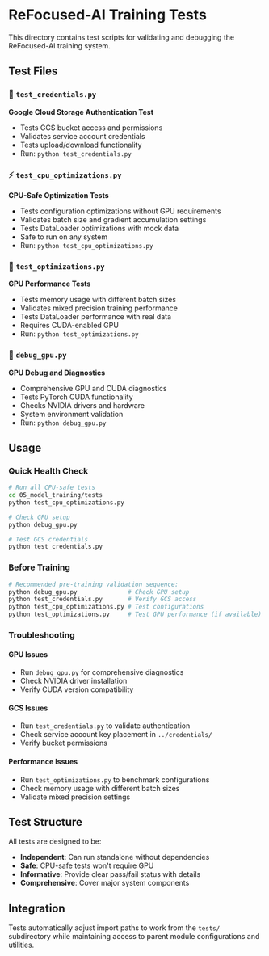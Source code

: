 # ReFocused-AI Training Tests

This directory contains test scripts for validating and debugging the ReFocused-AI training system.

## Test Files

### 🔐 `test_credentials.py`
**Google Cloud Storage Authentication Test**
- Tests GCS bucket access and permissions
- Validates service account credentials
- Tests upload/download functionality
- Run: `python test_credentials.py`

### ⚡ `test_cpu_optimizations.py`
**CPU-Safe Optimization Tests**
- Tests configuration optimizations without GPU requirements
- Validates batch size and gradient accumulation settings
- Tests DataLoader optimizations with mock data
- Safe to run on any system
- Run: `python test_cpu_optimizations.py`

### 🚀 `test_optimizations.py`
**GPU Performance Tests**
- Tests memory usage with different batch sizes
- Validates mixed precision training performance
- Tests DataLoader performance with real data
- Requires CUDA-enabled GPU
- Run: `python test_optimizations.py`

### 🔧 `debug_gpu.py`
**GPU Debug and Diagnostics**
- Comprehensive GPU and CUDA diagnostics
- Tests PyTorch CUDA functionality
- Checks NVIDIA drivers and hardware
- System environment validation
- Run: `python debug_gpu.py`

## Usage

### Quick Health Check
```bash
# Run all CPU-safe tests
cd 05_model_training/tests
python test_cpu_optimizations.py

# Check GPU setup
python debug_gpu.py

# Test GCS credentials
python test_credentials.py
```

### Before Training
```bash
# Recommended pre-training validation sequence:
python debug_gpu.py              # Check GPU setup
python test_credentials.py       # Verify GCS access  
python test_cpu_optimizations.py # Test configurations
python test_optimizations.py     # Test GPU performance (if available)
```

### Troubleshooting

#### GPU Issues
- Run `debug_gpu.py` for comprehensive diagnostics
- Check NVIDIA driver installation
- Verify CUDA version compatibility

#### GCS Issues
- Run `test_credentials.py` to validate authentication
- Check service account key placement in `../credentials/`
- Verify bucket permissions

#### Performance Issues
- Run `test_optimizations.py` to benchmark configurations
- Check memory usage with different batch sizes
- Validate mixed precision settings

## Test Structure

All tests are designed to be:
- **Independent**: Can run standalone without dependencies
- **Safe**: CPU-safe tests won't require GPU
- **Informative**: Provide clear pass/fail status with details
- **Comprehensive**: Cover major system components

## Integration

Tests automatically adjust import paths to work from the `tests/` subdirectory while maintaining access to parent module configurations and utilities. 